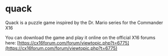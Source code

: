# quack

Quack is a puzzle game inspired by the Dr. Mario series for the Commander X16

You can download the game and play it online on the official X16 forums here: [https://cx16forum.com/forum/viewtopic.php?t=6775](https://cx16forum.com/forum/viewtopic.php?t=6775)

